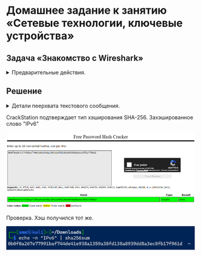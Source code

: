 # Домашнее задание к занятию «Сетевые технологии, ключевые устройства»

## Задача «Знакомство с Wireshark»

<details>
<summary>Предварительные действия.</summary>
Используйте виртуальную машину с Kali Linux и указанные в предыдущем разделе файлы. Если машина с Kali Linux у вас не запускается, вам придётся самостоятельно установить [Wireshark с официального сайта](https://www.wireshark.org/download.html) и использовать соответствующие исполняемые файлы из каталога [assets](assets).

#### Выполнение

1\. Откройте виртуальную машину, в поисковой строке введите `wireshark`:

![](https://raw.githubusercontent.com/netology-code/ibnet-homeworks/master/02_intro/pic/01.png)

2\. Вас попросят ввести пароль вашего пользователя для подтверждения (`kali`, если вы скачивали OVA с официального сайта):

![](https://raw.githubusercontent.com/netology-code/ibnet-homeworks/master/02_intro/pic/02.png)

3\. В запустившемся окне вам необходимо выбрать интерфейс `Loopback: lo`

![](https://raw.githubusercontent.com/netology-code/ibnet-homeworks/master/02_intro/pic/03.png)

4\. Сохраните файлы в каком-либо каталоге (например, в `Downloads`):
1. [server-x64.bin](https://raw.github.com/netology-code/ibnet-homeworks/tree/master/02_intro/assets/server-x64.bin)
1. [text-x64.bin](https://raw.github.com/netology-code/ibnet-homeworks/tree/master/02_intro/assets/text-x64.bin)
1. [task-x64.bin](https://raw.github.com/netology-code/ibnet-homeworks/tree/master/02_intro/assets/task-x64.bin)

4\. Откройте терминал в данном каталоге (см. [руководство по терминалу](../terminal), открывается аналогично Ubuntu):

5\. Выполните в первой вкладке следующую команду (выставление прав на запуск приложений): `chmod +x *.bin`

6\. Запустите в первой вкладке сервер командой: `./server-x64.bin`

7\. Запустите во второй вкладке тестовый клиент для отправки сообщения: `./text-x64.bin "Hello, World"` (сервер должен продолжать работать)

8\. В окне Wireshark вы должны увидеть следующее:

![](https://raw.githubusercontent.com/netology-code/ibnet-homeworks/master/02_intro/pic/08.png)

9\. Щёлкните правой кнопкой мыши на первой строке и выберите опции как на скриншоте:

![](https://raw.githubusercontent.com/netology-code/ibnet-homeworks/master/02_intro/pic/09.png)

10\. Вы увидите взаимодействие между клиентом и сервером в текстовом виде в кодировке ASCII:

![](https://raw.githubusercontent.com/netology-code/ibnet-homeworks/master/02_intro/pic/10.png)

11\. Запустите целевой клиент во второй вкладке: `./task-x64.bin`

Попробуйте проанализировать сетевое взаимодействие целевого клиента с сервером. В качестве сообщения клиент должен передать хэш SHA-256. Воспользуйтесь в этот раз не hashcat, а предвычисленными таблицами для хэшей, например [crackstation.net](https://crackstation.net) для подбора захэшированного сообщения. Если  не получится через [crackstation.net](https://crackstation.net), то поробуйте через [hashes.com](https://hashes.com/)

</details>

## Решение

<details>
<summary>Детали пеерхвата текстового сообщения.</summary>

1\. Подготовка файлов.

![scripts downloading](image.png)

2\. Запуск сервера 

![server](image-1.png)

3\. Запрос к серверу

![client](image-2.png)

4\. Список пакетов в Wireshark 

![Wireshark](image-3.png)

5\. Перехваченное текстовое сообщение

![alt text](image-4.png)

6\. Результат перехвата сообщения от task-x64.bin

![heshed](image-5.png)

Проблема в том, что SHA-256 должен быть 64 hex, а я получил 63 символа.

![crackstation](image-6.png)

ВОзможно выьащить хэш в формате ASCII

![ASCII](image-8.png)

Декодируем в текст

![alt text](image-9.png)

</details>

CrackStation подтверждает тип хэширования SHA-256. Захэшированное слово "IPv6"

![crackStation](image-7.png)

Проверка. Хэш получился тот же.

![test](image-10.png)